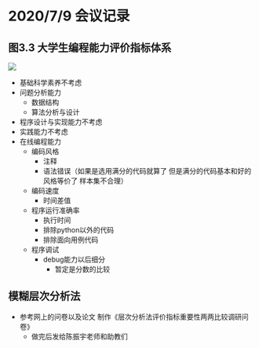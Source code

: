 # 2020/7/9 会议记录

## 图3.3 大学生编程能力评价指标体系

![](https://s1.ax1x.com/2020/07/09/Ue0eB9.png)

- 基础科学素养不考虑
- 问题分析能力
	- 数据结构
	- 算法分析与设计
- 程序设计与实现能力不考虑
- 实践能力不考虑
- 在线编程能力
	- 编码风格
		- 注释
		- 语法错误（如果是选用满分的代码就算了 但是满分的代码基本和好的风格等价了 样本集不合理）
	- 编码速度
		- 时间差值
	- 程序运行准确率
		- 执行时间
		- 排除python以外的代码
		- 排除面向用例代码
	- 程序调试
		- debug能力以后细分
			- 暂定是分数的比较



## 模糊层次分析法

- 参考网上的问卷以及论文 制作《层次分析法评价指标重要性两两比较调研问卷》
	- 做完后发给陈振宇老师和助教们

